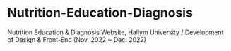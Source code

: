 # Nutrition-Education-Diagnosis
Nutrition Education &amp; Diagnosis Website, Hallym University / Development of Design &amp; Front-End (Nov. 2022 ~ Dec. 2022)
